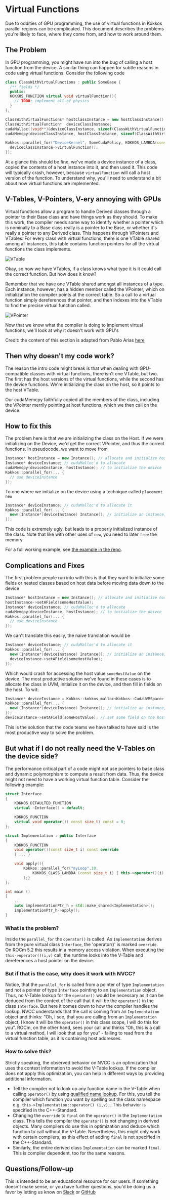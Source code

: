 # Virtual Functions

Due to oddities of GPU programming, the use of virtual functions in Kokkos parallel regions can be complicated. This document describes the problems you're likely to face, where they come from, and how to work around them.

## The Problem

In GPU programming, you might have run into the bug of calling a host function from the device. A similar thing can happen for subtle reasons in code using virtual functions. Consider the following code

```c++
class ClassWithVirtualFunctions : public SomeBase {
  /** fields */
  public:
  KOKKOS_FUNCTION virtual void virtualFunction(){
    // TODO: implement all of physics
  }
};

ClassWithVirtualFunctions* hostClassInstance = new hostClassInstance();
ClassWithVirtualFunction*  deviceClassInstance;
cudaMalloc((void**)&deviceClassInstance, sizeof(ClassWithVirtualFunction));
cudaMemcpy(deviceClassInstance, hostClassInstance, sizeof(ClassWithVirtualFunction), cudaMemcpyHostToDevice);

Kokkos::parallel_for("DeviceKernel", SomeCudaPolicy, KOKKOS_LAMBDA(const int i) {
  deviceClassInstance->virtualFunction();
});
```

At a glance this should be fine, we've made a device instance of a class, copied the contents of a host instance into it, and then used it. This code will typically crash, however, because `virtualFunction` will call a host version of the function. To understand why, you'll need to understand a bit about how virtual functions are implemented.

## V-Tables, V-Pointers, V-ery annoying with GPUs

Virtual functions allow a program to handle Derived classes through a pointer to their Base class and have things work as they should. To make this work, the compiler needs some way to identify whether a pointer which is nominally to a Base class really is a pointer to the Base, or whether it's really a pointer to any Derived class. This happens through VPointers and VTables. For every class with virtual functions, there is one VTable shared among all instances, this table contains function pointers for all the virtual functions the class implements.

![VTable](https://raw.githubusercontent.com/wiki/kokkos/kokkos/UseCases/VirtualFunctions-VTables.png)

Okay, so now we have VTables, if a class knows what type it is it could call the correct function. But how does it know?

Remember that we have one VTable shared amongst all instances of a type. Each instance, however, has a hidden member called the VPointer, which on initialization the compiler points at the correct table. So a call to a virtual function simply dereferences that pointer, and then indexes into the VTable to find the precise virtual function called.

![VPointer](https://raw.githubusercontent.com/wiki/kokkos/kokkos/UseCases/VirtualFunctions-VPointers.png)

Now that we know what the compiler is doing to implement virtual functions, we'll look at why it doesn't work with GPU's

Credit: the content of this section is adapted from Pablo Arias [here](https://pabloariasal.github.io/2017/06/10/understanding-virtual-tables/ )

## Then why doesn't my code work?

The reason the intro code might break is that when dealing with GPU-compatible classes with virtual functions, there isn't one VTable, but two. The first has the host versions of the virtual functions, while the second has the device functions. We're initializing the class on the host, so it points to the host VTable.

Our cudaMemcpy faithfully copied all the members of the class, including the VPointer merrily pointing at host functions, which we then call on the device.

## How to fix this

The problem here is that we are initializing the class on the Host. If we were initializing on the Device, we'd get the correct VPointer, and thus the correct functions. In pseudocode, we want to move from

```c++
Instance* hostInstance = new Instance(); // allocate and initialize host
Instance* deviceInstance; // cudaMalloc'd to allocate
cudaMemcpy(deviceInstance, hostInstance); // to initialize the deivce
Kokkos::parallel_for(... {
  // use deviceInstance
});
```

To one where we initialize on the device using a technique called `placement new`

```c++
Instance* deviceInstance; // cudaMalloc'd to allocate it
Kokkos::parallel_for(... {
  new((Instance*)deviceInstance) Instance(); // initialize an instance, and place the result in the pointer deviceInstance
});
```

This code is extremely ugly, but leads to a properly initialized instance of the class. Note that like with other uses of `new`, you need to later `free` the memory

For a full working example, see [the example in the repo](https://github.com/kokkos/kokkos/blob/master/example/virtual_functions/main.cpp).

## Complications and Fixes

The first problem people run into with this is that they want to initialize some fields or nested classes based on host data before moving data down to the device

```c++
Instance* hostInstance = new Instance(); // allocate and initialize host
hostInstance->setAField(someHostValue);
Instance* deviceInstance; // cudaMalloc'd to allocate
cudaMemcpy(deviceInstance, hostInstance); // to initialize the deivce
Kokkos::parallel_for(... {
  // use deviceInstance
});
```

We can't translate this easily, the naive translation would be

```c++
Instance* deviceInstance; // cudaMalloc'd to allocate it
Kokkos::parallel_for(... {
  new((Instance*)deviceInstance) Instance(); // initialize an instance, and place the result in the pointer deviceInstance
  deviceInstance->setAField(someHostValue);
});
```

Which would crash for accessing the host value `someHostValue` on the device. The most productive solution we've found in these cases is to allocate the class in UVM, initialize it on the device, and then fill in fields on the host. To wit:

```c++
Instance* deviceInstance = Kokkos::kokkos_malloc<Kokkos::CudaUVMSpace>(sizeof(Instance));
Kokkos::parallel_for(... {
  new((Instance*)deviceInstance) Instance(); // initialize an instance, and place the result in the pointer deviceInstance
});
deviceInstance->setAField(someHostValue); // set some field on the host
```

This is the solution that the code teams we have talked to have said is the most productive way to solve the problem.

## But what if I do not really need the V-Tables on the device side?

The performance critical part of a code might not use pointers to base class and dynamic polymorphism to compute a result from data.
Thus, the device might not need to have a working virtual function table.
Consider the following example:
```c++
struct Interface
{
    KOKKOS_DEFAULTED_FUNCTION
    virtual ~Interface() = default;

    KOKKOS_FUNCTION
    virtual void operator()( const size_t) const = 0;
};

struct Implementation : public Interface
{
    KOKKOS_FUNCTION
    void operator()(const size_t i) const override
    { ... }

    void apply(){
        Kokkos::parallel_for("myLoop",10,
            KOKKOS_CLASS_LAMBDA (const size_t i) { this->operator()(i); }
        );}
};

int main ()
{
    ... 
    auto implementationPtr_h = std::make_shared<Implementation>();
    implementationPtr_h->apply();
}
```
### What is the problem?

Inside the `parallel_for` the `operator()` is called. As `Implementation` derives from the pure virtual class `Interface`, the 'operator()' is marked `override`.
On ROCm 5.2 this results in a memory access violation.
When executing the `this->operator()(i,v)` call, the runtime looks into the V-Table and dereferences a host pointer on the device.

### But if that is the case, why does it work with NVCC?

Notice, that the `parallel_for` is called from a pointer of type `Implementation` and not a pointer of type `Interface` pointing to an `Implementation` object.
Thus, no V-Table lookup for the `operator()` would be necessary as it can be deduced from the context of the call that it will be the `operator()` in the class `Interface`.
But here it comes down to how the compiler handles the lookup. NVCC understands that the call is coming from an `Implementation` object and thinks: "Oh, I see, that you are calling from an `Implementation` object, I know it will be the `operator()` in this class scope, I will do this for you".
ROCm, on the other hand, sees your call and thinks “Oh, this is a call to a virtual method, I will look that up for you” - failing to read from the virtual function table, as it is containing host addresses.

### How to solve this?
Strictly speaking, the observed behavior on NVCC is an optimization that uses the context information to avoid the V-Table lookup.
If the compiler does not apply this optimization, you can help in different ways by providing additional information. 

- Tell the compiler not to look up any function name in the V-Table when calling `operator()` by using [qualified name lookup](https://en.cppreference.com/w/cpp/language/qualified_lookup). For this, you tell the compiler which function you want by spelling out the class namespace e.g. `this->Implementation::operator() (i,v);`. This behavior is specified in the C++-Standard.
- Changing the `override` to `final` on the `operator()` in the `Implementation` class. This tells the compiler the `operator()` is not changing in derived objects. Many compilers do use this in optimization and deduce which function to call without the V-Table. Nevertheless, this might only work with certain compilers, as this effect of adding `final` is not specified in the C++-Standard. 
- Similarly, the entire derived class `Implementation` can be marked `final`. This is compiler dependent, too for the same reasons.

## Questions/Follow-up

This is intended to be an educational resource for our users. If something doesn't make sense, or you have further questions, you'd be doing us a favor by letting us know on [Slack](https://kokkosteam.slack.com) or [GitHub](https://github.com/kokkos/kokkos)
